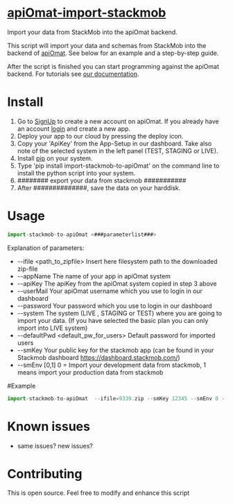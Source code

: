 <a href="https://github.com/apinaut/apiOmat-import-stackmob">apiOmat-import-stackmob</a>
============

Import your data from StackMob into the apiOmat backend.

This script will import your data and schemas from StackMob into the backend of <a href="http://www.apiomat.com">apiOmat</a>.
See below for an example and a step-by-step guide.

After the script is finished you can start programming against the apiOmat backend. For tutorials see <a href="http://www.apiomat.com/docs/">our documentation</a>.

# Install

1. Go to <a href="https://apiomat.org/?locale=en&fromDashboard=false">SignUp</a> to create a new account on apiOmat.
 If you already have an account <a href="https://apiomat.org/?locale=en&free=true&fromDashboard=false#login">login</a> and create a new app.
2. Deploy your app to our cloud by pressing the deploy icon.
3. Copy your 'ApiKey' from the App-Setup in our dashboard. Take also note of the selected system in the left panel (TEST, STAGING or LIVE).
4. Install <a href="http://www.pip-installer.org/en/latest/installing.html">pip</a> on your system.
5. Type 'pip install import-stackmob-to-apiOmat' on the command line to install the python script into your system.
6. ######## export your data from stackmob ###########
7. After ##############, save the data on your harddisk.

# Usage

```js
import-stackmob-to-apiOmat <###parameterlist###>
```
Explanation of parameters:
* --ifile <path_to_zipfile> Insert here filesystem path to the downloaded zip-file
* --appName <appName> The name of your app in apiOmat system
* --apiKey <apiKey> The apiKey from the apiOmat system copied in step 3 above
* --userMail <userName> Your apiOmat username which you use to login in our dashboard
* --password <password> Your password which you use to login in our dashboard
* --system <usedSystem> The system (LIVE , STAGING or TEST) where you are going to import your data. (If you have selected the basic plan you can only import into LIVE system)
* --defaultPwd <default_pw_for_users> Default password for imported users
* --smKey Your public key for the stackmob app (can be found in your Stackmob dashboard https://dashboard.stackmob.com/)
* --smEnv [0,1] 0 = Import your development data from stackmob, 1 means import your production data from stackmob
	
#Example
```js
import-stackmob-to-apiOmat  --ifile=9339.zip --smKey 12345 --smEnv 0 --appName=ParseImport --apiKey=2234224 --userMail=login@apiomat.org --password=12345 --system=LIVE --defaultPwd=12345

```

# Known issues

* same issues? new issues?


# Contributing

This is open source. Feel free to modify and enhance this script
